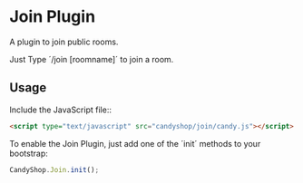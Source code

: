 # Join Plugin
A plugin to join public rooms.

Just Type ´/join [roomname]´ to join a room.

## Usage
Include the JavaScript file::

```HTML
<script type="text/javascript" src="candyshop/join/candy.js"></script>
```

To enable the Join Plugin, just add one of the ´init´ methods to your bootstrap:

```JavaScript
CandyShop.Join.init();
```
